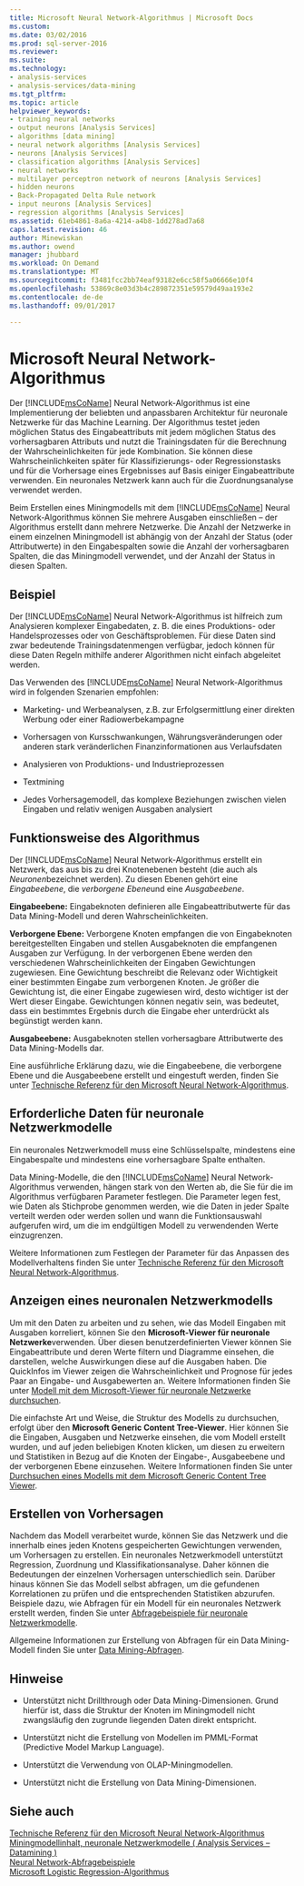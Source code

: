 ```yaml
---
title: Microsoft Neural Network-Algorithmus | Microsoft Docs
ms.custom: 
ms.date: 03/02/2016
ms.prod: sql-server-2016
ms.reviewer: 
ms.suite: 
ms.technology:
- analysis-services
- analysis-services/data-mining
ms.tgt_pltfrm: 
ms.topic: article
helpviewer_keywords:
- training neural networks
- output neurons [Analysis Services]
- algorithms [data mining]
- neural network algorithms [Analysis Services]
- neurons [Analysis Services]
- classification algorithms [Analysis Services]
- neural networks
- multilayer perceptron network of neurons [Analysis Services]
- hidden neurons
- Back-Propagated Delta Rule network
- input neurons [Analysis Services]
- regression algorithms [Analysis Services]
ms.assetid: 61eb4861-8a6a-4214-a4b8-1dd278ad7a68
caps.latest.revision: 46
author: Minewiskan
ms.author: owend
manager: jhubbard
ms.workload: On Demand
ms.translationtype: MT
ms.sourcegitcommit: f3481fcc2bb74eaf93182e6cc58f5a06666e10f4
ms.openlocfilehash: 53869c8e03d3b4c289872351e59579d49aa193e2
ms.contentlocale: de-de
ms.lasthandoff: 09/01/2017

---
```

# <a name="microsoft-neural-network-algorithm"></a>Microsoft Neural Network-Algorithmus
  Der [!INCLUDE[msCoName](../../includes/msconame-md.md)] Neural Network-Algorithmus ist eine Implementierung der beliebten und anpassbaren Architektur für neuronale Netzwerke für das Machine Learning.  Der Algorithmus testet jeden möglichen Status des Eingabeattributs mit jedem möglichen Status des vorhersagbaren Attributs und nutzt die Trainingsdaten für die Berechnung der Wahrscheinlichkeiten für jede Kombination. Sie können diese Wahrscheinlichkeiten später für Klassifizierungs- oder Regressionstasks und für die Vorhersage eines Ergebnisses auf Basis einiger Eingabeattribute verwenden. Ein neuronales Netzwerk kann auch für die Zuordnungsanalyse verwendet werden.  
  
 Beim Erstellen eines Miningmodells mit dem [!INCLUDE[msCoName](../../includes/msconame-md.md)] Neural Network-Algorithmus können Sie mehrere Ausgaben einschließen – der Algorithmus erstellt dann mehrere Netzwerke. Die Anzahl der Netzwerke in einem einzelnen Miningmodell ist abhängig von der Anzahl der Status (oder Attributwerte) in den Eingabespalten sowie die Anzahl der vorhersagbaren Spalten, die das Miningmodell verwendet, und der Anzahl der Status in diesen Spalten.  
  
## <a name="example"></a>Beispiel  
 Der [!INCLUDE[msCoName](../../includes/msconame-md.md)] Neural Network-Algorithmus ist hilfreich zum Analysieren komplexer Eingabedaten, z. B. die eines Produktions- oder Handelsprozesses oder von Geschäftsproblemen. Für diese Daten sind zwar bedeutende Trainingsdatenmengen verfügbar, jedoch können für diese Daten Regeln mithilfe anderer Algorithmen nicht einfach abgeleitet werden.  
  
 Das Verwenden des [!INCLUDE[msCoName](../../includes/msconame-md.md)] Neural Network-Algorithmus wird in folgenden Szenarien empfohlen:  
  
-   Marketing- und Werbeanalysen, z.B. zur Erfolgsermittlung einer direkten Werbung oder einer Radiowerbekampagne  
  
-   Vorhersagen von Kursschwankungen, Währungsveränderungen oder anderen stark veränderlichen Finanzinformationen aus Verlaufsdaten  
  
-   Analysieren von Produktions- und Industrieprozessen  
  
-   Textmining  
  
-   Jedes Vorhersagemodell, das komplexe Beziehungen zwischen vielen Eingaben und relativ wenigen Ausgaben analysiert  
  
## <a name="how-the-algorithm-works"></a>Funktionsweise des Algorithmus  
 Der [!INCLUDE[msCoName](../../includes/msconame-md.md)] Neural Network-Algorithmus erstellt ein Netzwerk, das aus bis zu drei Knotenebenen besteht (die auch als *Neuronen*bezeichnet werden). Zu diesen Ebenen gehört eine *Eingabeebene*, die *verborgene Ebene*und eine *Ausgabeebene*.  
  
 **Eingabeebene:** Eingabeknoten definieren alle Eingabeattributwerte für das Data Mining-Modell und deren Wahrscheinlichkeiten.  
  
 **Verborgene Ebene:** Verborgene Knoten empfangen die von Eingabeknoten bereitgestellten Eingaben und stellen Ausgabeknoten die empfangenen Ausgaben zur Verfügung. In der verborgenen Ebene werden den verschiedenen Wahrscheinlichkeiten der Eingaben Gewichtungen zugewiesen. Eine Gewichtung beschreibt die Relevanz oder Wichtigkeit einer bestimmten Eingabe zum verborgenen Knoten. Je größer die Gewichtung ist, die einer Eingabe zugewiesen wird, desto wichtiger ist der Wert dieser Eingabe. Gewichtungen können negativ sein, was bedeutet, dass ein bestimmtes Ergebnis durch die Eingabe eher unterdrückt als begünstigt werden kann.  
  
 **Ausgabeebene:** Ausgabeknoten stellen vorhersagbare Attributwerte des Data Mining-Modells dar.  
  
 Eine ausführliche Erklärung dazu, wie die Eingabeebene, die verborgene Ebene und die Ausgabeebene erstellt und eingestuft werden, finden Sie unter [Technische Referenz für den Microsoft Neural Network-Algorithmus](../../analysis-services/data-mining/microsoft-neural-network-algorithm-technical-reference.md).  
  
## <a name="data-required-for-neural-network-models"></a>Erforderliche Daten für neuronale Netzwerkmodelle  
 Ein neuronales Netzwerkmodell muss eine Schlüsselspalte, mindestens eine Eingabespalte und mindestens eine vorhersagbare Spalte enthalten.  
  
 Data Mining-Modelle, die den [!INCLUDE[msCoName](../../includes/msconame-md.md)] Neural Network-Algorithmus verwenden, hängen stark von den Werten ab, die Sie für die im Algorithmus verfügbaren Parameter festlegen. Die Parameter legen fest, wie Daten als Stichprobe genommen werden, wie die Daten in jeder Spalte verteilt werden oder werden sollen und wann die Funktionsauswahl aufgerufen wird, um die im endgültigen Modell zu verwendenden Werte einzugrenzen.  
  
 Weitere Informationen zum Festlegen der Parameter für das Anpassen des Modellverhaltens finden Sie unter [Technische Referenz für den Microsoft Neural Network-Algorithmus](../../analysis-services/data-mining/microsoft-neural-network-algorithm-technical-reference.md).  
  
## <a name="viewing-a-neural-network-model"></a>Anzeigen eines neuronalen Netzwerkmodells  
 Um mit den Daten zu arbeiten und zu sehen, wie das Modell Eingaben mit Ausgaben korreliert, können Sie den **Microsoft-Viewer für neuronale Netzwerke**verwenden. Über diesen benutzerdefinierten Viewer können Sie Eingabeattribute und deren Werte filtern und Diagramme einsehen, die darstellen, welche Auswirkungen diese auf die Ausgaben haben. Die QuickInfos im Viewer zeigen die Wahrscheinlichkeit und Prognose für jedes Paar an Eingabe- und Ausgabewerten an. Weitere Informationen finden Sie unter [Modell mit dem Microsoft-Viewer für neuronale Netzwerke durchsuchen](../../analysis-services/data-mining/browse-a-model-using-the-microsoft-neural-network-viewer.md).  
  
 Die einfachste Art und Weise, die Struktur des Modells zu durchsuchen, erfolgt über den **Microsoft Generic Content Tree-Viewer**. Hier können Sie die Eingaben, Ausgaben und Netzwerke einsehen, die vom Modell erstellt wurden, und auf jeden beliebigen Knoten klicken, um diesen zu erweitern und Statistiken in Bezug auf die Knoten der Eingabe-, Ausgabeebene und der verborgenen Ebene einzusehen. Weitere Informationen finden Sie unter [Durchsuchen eines Modells mit dem Microsoft Generic Content Tree Viewer](../../analysis-services/data-mining/browse-a-model-using-the-microsoft-generic-content-tree-viewer.md).  
  
## <a name="creating-predictions"></a>Erstellen von Vorhersagen  
 Nachdem das Modell verarbeitet wurde, können Sie das Netzwerk und die innerhalb eines jeden Knotens gespeicherten Gewichtungen verwenden, um Vorhersagen zu erstellen. Ein neuronales Netzwerkmodell unterstützt Regression, Zuordnung und Klassifikationsanalyse. Daher können die Bedeutungen der einzelnen Vorhersagen unterschiedlich sein. Darüber hinaus können Sie das Modell selbst abfragen, um die gefundenen Korrelationen zu prüfen und die entsprechenden Statistiken abzurufen. Beispiele dazu, wie Abfragen für ein Modell für ein neuronales Netzwerk erstellt werden, finden Sie unter [Abfragebeispiele für neuronale Netzwerkmodelle](../../analysis-services/data-mining/neural-network-model-query-examples.md).  
  
 Allgemeine Informationen zur Erstellung von Abfragen für ein Data Mining-Modell finden Sie unter [Data Mining-Abfragen](../../analysis-services/data-mining/data-mining-queries.md).  
  
## <a name="remarks"></a>Hinweise  
  
-   Unterstützt nicht Drillthrough oder Data Mining-Dimensionen. Grund hierfür ist, dass die Struktur der Knoten im Miningmodell nicht zwangsläufig den zugrunde liegenden Daten direkt entspricht.  
  
-   Unterstützt nicht die Erstellung von Modellen im PMML-Format (Predictive Model Markup Language).  
  
-   Unterstützt die Verwendung von OLAP-Miningmodellen.  
  
-   Unterstützt nicht die Erstellung von Data Mining-Dimensionen.  
  
## <a name="see-also"></a>Siehe auch  
 [Technische Referenz für den Microsoft Neural Network-Algorithmus](../../analysis-services/data-mining/microsoft-neural-network-algorithm-technical-reference.md)   
 [Miningmodellinhalt, neuronale Netzwerkmodelle &#40; Analysis Services – Datamining &#41;](../../analysis-services/data-mining/mining-model-content-for-neural-network-models-analysis-services-data-mining.md)   
 [Neural Network-Abfragebeispiele](../../analysis-services/data-mining/neural-network-model-query-examples.md)   
 [Microsoft Logistic Regression-Algorithmus](../../analysis-services/data-mining/microsoft-logistic-regression-algorithm.md)  
  
  

